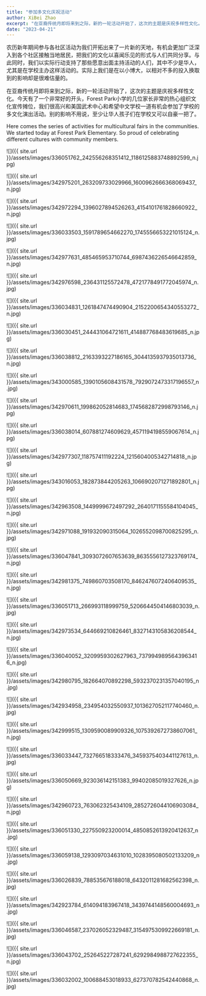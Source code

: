```yaml
---
title: "参加多文化庆祝活动"
author: XiBei Zhao
excerpt: "在亚裔传统月即将来到之际，新的一轮活动开始了，这次的主题是庆祝多样性文化。今天有了一个非常好的开头，Forest Park小学的几位家长非常的热心组织文化宣传摊位，我们很高兴和美国武术中心和希望中文学校一道有机会参加了学校的多文化演出活动。别的影响不用说，至少让华人孩子们在学校又可以自豪一把了。"
date: "2023-04-21"
---
```


农历新年期间参与各社区活动为我们开拓出来了一片新的天地，有机会更加广泛深入到各个社区接触当地居民，把我们的文化以喜闻乐见的形式与人们共同分享。与此同时，我们以实际行动支持了那些愿意出面主持活动的人们，其中不少是华人，尤其是在学校主办这样活动的。实际上我们是在以小博大，以相对不多的投入换取到的影响却是很难估量的。

在亚裔传统月即将来到之际，新的一轮活动开始了，这次的主题是庆祝多样性文化。今天有了一个非常好的开头，Forest Park小学的几位家长非常的热心组织文化宣传摊位，我们很高兴和美国武术中心和希望中文学校一道有机会参加了学校的多文化演出活动。别的影响不用说，至少让华人孩子们在学校又可以自豪一把了。

Here comes the series of activities for multicultural fairs in the communities. We started today at Forest Park Elementary. So proud of celebrating different cultures with community members.

![]({{ site.url }}/assets/images/336051762_242556268351412_1186125883748892599_n.jpg)

![]({{ site.url }}/assets/images/342975201_263209733029966_1600962666368069437_n.jpg)

![]({{ site.url }}/assets/images/342972294_1396027894526263_4154101761828660922_n.jpg)

![]({{ site.url }}/assets/images/336033503_1591789654662270_1745556653221015124_n.jpg)

![]({{ site.url }}/assets/images/342977631_485465953710744_6987436226546642859_n.jpg)

![]({{ site.url }}/assets/images/342976598_236431125572478_4721778491772045974_n.jpg)

![]({{ site.url }}/assets/images/336034831_1261847474490904_2152200654340553272_n.jpg)

![]({{ site.url }}/assets/images/336030451_244431064721611_414887768483619685_n.jpg)

![]({{ site.url }}/assets/images/336038812_2163393227186165_3044135937935013736_n.jpg)

![]({{ site.url }}/assets/images/343000585_1390105608431578_7929072473317196557_n.jpg)

![]({{ site.url }}/assets/images/342970611_199862052814683_1745682872998793146_n.jpg)

![]({{ site.url }}/assets/images/336038014_607881274609629_4571194198559067614_n.jpg)

![]({{ site.url }}/assets/images/342977307_118757411192224_1215604005342714818_n.jpg)

![]({{ site.url }}/assets/images/343016053_182873844205263_1066902071271892801_n.jpg)

![]({{ site.url }}/assets/images/342963508_1449999672497292_2640171155584104045_n.jpg)

![]({{ site.url }}/assets/images/342971088_191932090315064_1026552098700825295_n.jpg)

![]({{ site.url }}/assets/images/336047841_3093072607653639_8635556127323769174_n.jpg)

![]({{ site.url }}/assets/images/342981375_749860703508170_8462476072406409535_n.jpg)

![]({{ site.url }}/assets/images/336051713_266993118999759_5206644504146803039_n.jpg)

![]({{ site.url }}/assets/images/342973534_644669210826461_8327143105836208544_n.jpg)

![]({{ site.url }}/assets/images/336040052_3209959302627963_7379949895643963416_n.jpg)

![]({{ site.url }}/assets/images/342980795_182664070892298_5932370231357040195_n.jpg)

![]({{ site.url }}/assets/images/342934958_234954032550937_1013627052117740460_n.jpg)

![]({{ site.url }}/assets/images/342999515_1309590089909326_1075392672738607061_n.jpg)

![]({{ site.url }}/assets/images/336033447_732766518333476_3459375403441127613_n.jpg)

![]({{ site.url }}/assets/images/336050669_923036142151383_99402085019327626_n.jpg)

![]({{ site.url }}/assets/images/342960723_763062325434109_2852726044106903084_n.jpg)

![]({{ site.url }}/assets/images/336051330_227550923200014_4850852613920412637_n.jpg)

![]({{ site.url }}/assets/images/336059138_1293097034631010_1028395080502133209_n.jpg)

![]({{ site.url }}/assets/images/336026839_788535676188018_6432011281682562398_n.jpg)

![]({{ site.url }}/assets/images/342923784_614094183967418_3439744148560004693_n.jpg)

![]({{ site.url }}/assets/images/336046587_237026052329487_3154975309922669181_n.jpg)

![]({{ site.url }}/assets/images/336043702_252645227287241_6292984988727622355_n.jpg)

![]({{ site.url }}/assets/images/336032002_100688453018933_627370782542440868_n.jpg)
